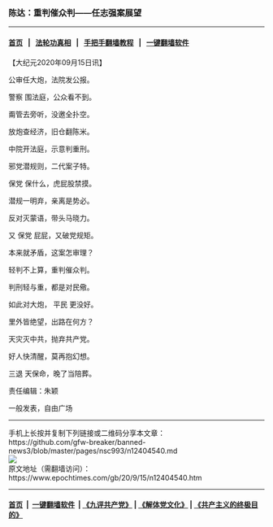### 陈达：重判催众判——任志强案展望
------------------------

#### [首页](https://github.com/gfw-breaker/banned-news3/blob/master/README.md) &nbsp;&nbsp;|&nbsp;&nbsp; [法轮功真相](https://github.com/begood0513/basic/blob/master/README.md)  &nbsp;&nbsp;|&nbsp;&nbsp; [手把手翻墙教程](https://github.com/gfw-breaker/guides/wiki)  &nbsp;&nbsp;|&nbsp;&nbsp; [一键翻墙软件](https://github.com/gfw-breaker/nogfw/blob/master/README.md)  



<div><p>
 【大纪元2020年09月15日讯】
</p>
<p>
 公审任大炮，法院发公报。
</p>
<p>
 <ok href="https://www.epochtimes.com/gb/tag/%E8%AD%A6%E5%AF%9F.html">
  警察
 </ok>
 围法庭，公众看不到。
</p>
<p>
 甭管去旁听，没邀全扑空。
</p>
<p>
 放炮查经济，旧仓翻陈米。
</p>
<p>
 中院开法庭，示意判重刑。
</p>
<p>
 邪党潜规则，二代案子特。
</p>
<p>
 <ok href="https://www.epochtimes.com/gb/tag/%E4%BF%9D%E5%85%9A.html">
  保党
 </ok>
 保什么，虎屁股禁摸。
</p>
<p>
 潜规一明弃，亲离是势必。
</p>
<p>
 反对灭蒙语，带头马晓力。
</p>
<p>
 又
 <ok href="https://www.epochtimes.com/gb/tag/%E4%BF%9D%E5%85%9A.html">
  保党
 </ok>
 屁屁，又破党规矩。
</p>
<p>
 本来就矛盾，这案怎审理？
</p>
<p>
 轻判不上算，重判催众判。
</p>
<p>
 判刑轻与重，都是对民儆。
</p>
<p>
 如此对大炮，
 <ok href="https://www.epochtimes.com/gb/tag/%E5%B9%B3%E6%B0%91.html">
  平民
 </ok>
 更没好。
</p>
<p>
 里外皆绝望，出路在何方？
</p>
<p>
 天灾灭中共，抛弃共产党。
</p>
<p>
 好人快清醒，莫再抱幻想。
</p>
<p>
 <ok href="https://www.epochtimes.com/gb/tag/%E4%B8%89%E9%80%80.html">
  三退
 </ok>
 天保命，晚了当陪葬。
</p>
<p>
 责任编辑：朱颖
</p>
<p>
 一般发表，自由广场
</p>
</div>
<hr/>
手机上长按并复制下列链接或二维码分享本文章：<br/>
https://github.com/gfw-breaker/banned-news3/blob/master/pages/nsc993/n12404540.md <br/>
<a href='https://github.com/gfw-breaker/banned-news3/blob/master/pages/nsc993/n12404540.md'><img src='https://github.com/gfw-breaker/banned-news3/blob/master/pages/nsc993/n12404540.md.png'/></a> <br/>
原文地址（需翻墙访问）：https://www.epochtimes.com/gb/20/9/15/n12404540.htm


------------------------
#### [首页](https://github.com/gfw-breaker/banned-news3/blob/master/README.md) &nbsp;|&nbsp; [一键翻墙软件](https://github.com/gfw-breaker/nogfw/blob/master/README.md) &nbsp;| [《九评共产党》](https://github.com/gfw-breaker/9ping.md/blob/master/README.md#九评之一评共产党是什么) | [《解体党文化》](https://github.com/gfw-breaker/jtdwh.md/blob/master/README.md) | [《共产主义的终极目的》](https://github.com/gfw-breaker/gczydzjmd.md/blob/master/README.md)


<img src='http://gfw-breaker.win/banned-news3/pages/nsc993/n12404540.md' width='0px' height='0px'/>